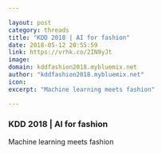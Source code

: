 ```yaml
---

layout: post
category: threads
title: "KDD 2018 | AI for fashion"
date: 2018-05-12 20:55:59
link: https://vrhk.co/2IN9yJt
image: 
domain: kddfashion2018.mybluemix.net
author: "kddfashion2018.mybluemix.net"
icon: 
excerpt: "Machine learning meets fashion"

---
```


### KDD 2018 | AI for fashion

Machine learning meets fashion